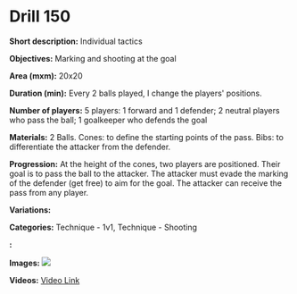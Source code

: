 # Drill 150

**Short description:**
Individual tactics

**Objectives:**
Marking and shooting at the goal

**Area (mxm):**
20x20

**Duration (min):**
Every 2 balls played, I change the players' positions.

**Number of players:**
5 players: 1 forward and 1 defender; 2 neutral players who pass the ball; 1 goalkeeper who defends the goal

**Materials:**
2 Balls. Cones: to define the starting points of the pass. Bibs: to differentiate the attacker from the defender.

**Progression:**
At the height of the cones, two players are positioned. Their goal is to pass the ball to the attacker. The attacker must evade the marking of the defender (get free) to aim for the goal. The attacker can receive the pass from any player.

**Variations:**


**Categories:**
Technique - 1v1, Technique - Shooting

**:**


**Images:**
![](https://www.coachingfutsal.com/\images\3b5932c1807bbd8ebd3c93bae11de15a144647241bfb6d281f676cc1937d648a43a1663440068bb22c69ef03e2f44b1c4da7a133a4022e8c1c99906c2bc1bdb84dd3cf05dd809.jpg)

**Videos:**
[Video Link](https://www.youtube.com/embed/CBt5u37LN_o)

